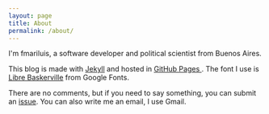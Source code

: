 ```yaml
---
layout: page
title: About
permalink: /about/
---
```


I'm fmariluis, a software developer and political scientist from Buenos Aires.

This blog is made with [Jekyll](https://jekyllrb.com/) and hosted in [ GitHub Pages ](https://pages.github.com/). The font I use is [Libre Baskerville](https://fonts.google.com/specimen/Libre+Baskerville) from Google Fonts.

There are no comments, but if you need to say something, you can submit an [issue](https://github.com/fmariluis/fmariluis.github.io/issues). You can also write me an email, I use Gmail.
